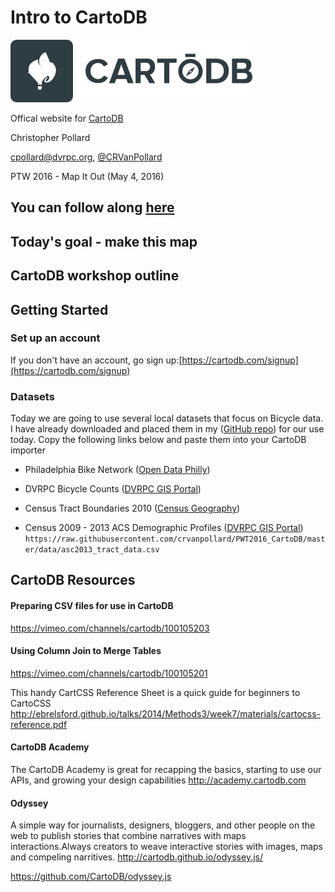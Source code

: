 # Intro to CartoDB
![alt text](https://raw.githubusercontent.com/crvanpollard/PWT2016_CartoDB/master/img/cartodb.png)

Offical website for [CartoDB](https://cartodb.com)

Christopher Pollard

cpollard@dvrpc.org, [@CRVanPollard ](https://twitter.com/CRVanPollard)

PTW 2016 - Map It Out (May 4, 2016)

You can follow along [here](https://github.com/crvanpollard/PWT2016_CartoDB)
---
## Today's goal - make this map

## CartoDB workshop outline

## Getting Started

### Set up an account
If you don't have an account, go sign up:[https://cartodb.com/signup](https://cartodb.com/signup)  

### Datasets
Today we are going to use several local datasets that focus on Bicycle data.
I have already downloaded and placed them in my ([GitHub repo](https://github.com/crvanpollard/PWT2016_CartoDB/tree/master/data)) for our use today. Copy the following links below and paste them into your CartoDB importer

- Philadelphia Bike Network ([Open Data Philly](https://www.opendataphilly.org/dataset/bike-network))

- DVRPC Bicycle Counts ([DVRPC GIS Portal](http://dvrpc.dvrpcgis.opendata.arcgis.com/datasets/f8cf3245754c4b79a89a04a5d278a450_0))

- Census Tract Boundaries 2010 ([Census Geography](https://www.census.gov/geo/maps-data/data/tiger-line.html))

- Census 2009 - 2013 ACS Demographic Profiles ([DVRPC GIS Portal](http://dvrpc.dvrpcgis.opendata.arcgis.com/datasets/beb54980293b4c0fa5312f0eb8ffbb1f_0))
`https://raw.githubusercontent.com/crvanpollard/PWT2016_CartoDB/master/data/asc2013_tract_data.csv`

## CartoDB Resources
#### Preparing CSV files for use in CartoDB
https://vimeo.com/channels/cartodb/100105203

#### Using Column Join to Merge Tables
https://vimeo.com/channels/cartodb/100105201

This handy CartCSS Reference Sheet is a quick guide for beginners to CartoCSS
http://ebrelsford.github.io/talks/2014/Methods3/week7/materials/cartocss-reference.pdf

#### CartoDB Academy
The CartoDB Academy is great for recapping the basics, starting to use our APIs, and growing your design capabilities
http://academy.cartodb.com

#### Odyssey
A simple way for journalists, designers, bloggers, and other people on the web to publish stories that combine narratives with maps interactions.Always creators to weave interactive stories with images, maps and compeling narritives.
http://cartodb.github.io/odyssey.js/

https://github.com/CartoDB/odyssey.js